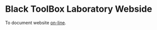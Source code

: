 # Black ToolBox Laboratory Webside

To document website [on-line](https://blacktoolboxlaboratory.github.io/).
